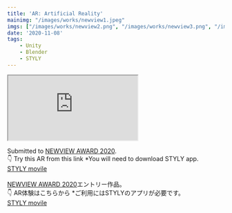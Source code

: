 ```yaml
---
title: 'AR: Artificial Reality'
mainimg: "/images/works/newview1.jpeg"
imgs: ["/images/works/newview2.png", "/images/works/newview3.png", "/images/works/newview4.jpeg"]
date: '2020-11-08'
tags: 
    - Unity
    - Blender
    - STYLY
---
```


<iframe src="https://www.youtube.com/embed/y-QFBpHQW_A?autoplay=0" type="text/html" allowfullscreen=""></iframe>

Submitted to [NEWVIEW AWARD 2020](https://newview.design/en/awards/2020/).   
👇 Try this AR from this link *You will need to download STYLY app.  
[STYLY movile](https://stylymr.page.link/?link=https%3A%2F%2Fstyly.cc%2Fja%2Fmobile%2F%3Fscene%3Daebcf54a-0a05-451e-80f8-8f8151364bfc&apn=com.psychicvrlab.stylymr&isi=1477168256&ibi=com.psychicvrlab.stylymr)  
<br>
[NEWVIEW AWARD 2020](https://newview.design/en/awards/2020/)エントリー作品。  
👇 AR体験はこちらから *ご利用にはSTYLYのアプリが必要です。   
[STYLY movile](https://stylymr.page.link/?link=https%3A%2F%2Fstyly.cc%2Fja%2Fmobile%2F%3Fscene%3Daebcf54a-0a05-451e-80f8-8f8151364bfc&apn=com.psychicvrlab.stylymr&isi=1477168256&ibi=com.psychicvrlab.stylymr)
